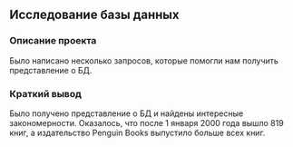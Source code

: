 ## Исследование базы данных
### Описание проекта
Было написано несколько запросов, которые помогли нам получить представление о БД.
### Краткий вывод
Было получено представление о БД и найдены интересные закономерности. Оказалось, что после 1 января 2000 года вышло 819 книг, а издательство Penguin Books выпустило больше всех книг.
